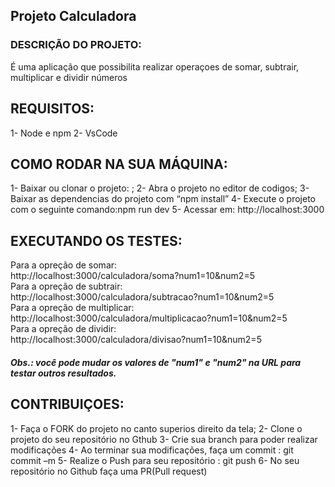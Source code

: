 ## Projeto Calculadora
### DESCRIÇÃO DO PROJETO:
É uma aplicação que possibilita realizar operaçoes de somar, subtrair, multiplicar e dividir números
## REQUISITOS:
1-	Node e npm
2-	VsCode
## COMO RODAR NA SUA MÁQUINA:
1-	Baixar ou clonar o projeto:  ;
2-	Abra o projeto no editor de codigos;
3-	Baixar as dependencias do projeto com “npm install”
4-	Execute o projeto com o seguinte comando:npm run dev
5-	Acessar em: http://localhost:3000
## EXECUTANDO OS TESTES:
Para a opreção de somar: <br>
http://localhost:3000/calculadora/soma?num1=10&num2=5 <br>
Para a opreção de subtrair: <br>
http://localhost:3000/calculadora/subtracao?num1=10&num2=5 <br>
Para a opreção de multiplicar: <br>
http://localhost:3000/calculadora/multiplicacao?num1=10&num2=5 <br>
Para a opreção de dividir: <br>
http://localhost:3000/calculadora/divisao?num1=10&num2=5 <br>
##### Obs.: você pode mudar os valores de "num1" e "num2" na URL para testar outros resultados.
## CONTRIBUIÇOES:
1-	Faça o FORK do projeto no canto superios direito da tela; 
2-	Clone o projeto do seu repositório no Gthub
3-	Crie sua branch para poder realizar modificações
4-	Ao terminar sua modificações, faça um commit : git commit –m 
5-	Realize o Push para seu repositório : git push
6-	No seu repositório no Github faça uma PR(Pull request)
